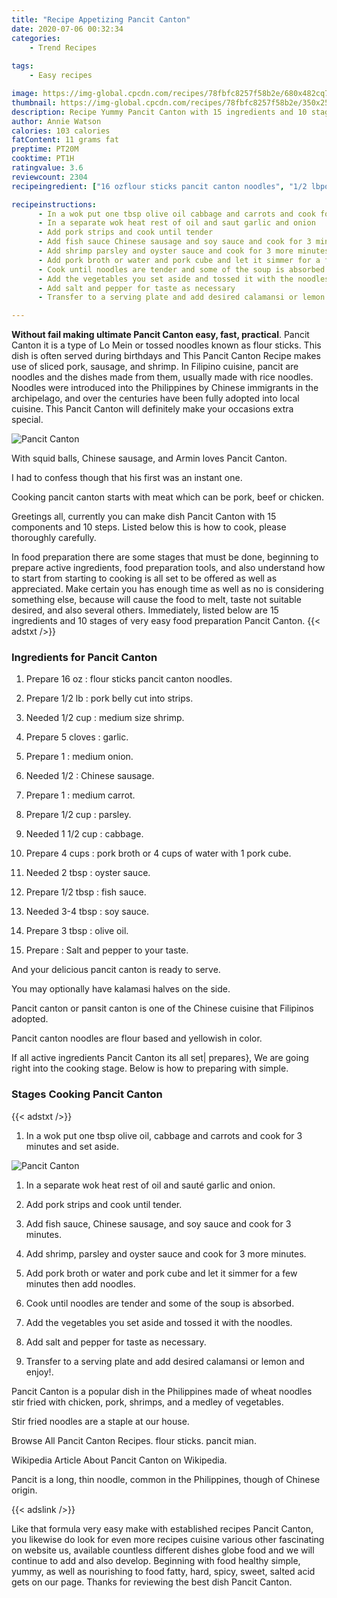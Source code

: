 ```yaml
---
title: "Recipe Appetizing Pancit Canton"
date: 2020-07-06 00:32:34
categories:
    - Trend Recipes
    
tags:
    - Easy recipes

image: https://img-global.cpcdn.com/recipes/78fbfc8257f58b2e/680x482cq70/pancit-canton-recipe-main-photo.jpg
thumbnail: https://img-global.cpcdn.com/recipes/78fbfc8257f58b2e/350x250cq70/pancit-canton-recipe-main-photo.jpg
description: Recipe Yummy Pancit Canton with 15 ingredients and 10 stages of easy cooking.
author: Annie Watson
calories: 103 calories
fatContent: 11 grams fat
preptime: PT20M
cooktime: PT1H
ratingvalue: 3.6
reviewcount: 2304
recipeingredient: ["16 ozflour sticks pancit canton noodles", "1/2 lbpork belly cut into strips", "1/2 cupmedium size shrimp", "5 clovesgarlic", "1medium onion", "1/2Chinese sausage", "1medium carrot", "1/2 cupparsley", "1 1/2 cupcabbage", "4 cupspork broth or 4 cups of water with 1 pork cube", "2 tbspoyster sauce", "1/2 tbspfish sauce", "3-4 tbspsoy sauce", "3 tbspolive oil", "Salt and pepper to your taste"]

recipeinstructions: 
      - In a wok put one tbsp olive oil cabbage and carrots and cook for 3 minutes and set aside 
      - In a separate wok heat rest of oil and saut garlic and onion 
      - Add pork strips and cook until tender 
      - Add fish sauce Chinese sausage and soy sauce and cook for 3 minutes 
      - Add shrimp parsley and oyster sauce and cook for 3 more minutes 
      - Add pork broth or water and pork cube and let it simmer for a few minutes then add noodles 
      - Cook until noodles are tender and some of the soup is absorbed 
      - Add the vegetables you set aside and tossed it with the noodles 
      - Add salt and pepper for taste as necessary 
      - Transfer to a serving plate and add desired calamansi or lemon and enjoy

---
```




**Without fail making ultimate Pancit Canton easy, fast, practical**. Pancit Canton it is a type of Lo Mein or tossed noodles known as flour sticks. This dish is often served during birthdays and This Pancit Canton Recipe makes use of sliced pork, sausage, and shrimp. In Filipino cuisine, pancit are noodles and the dishes made from them, usually made with rice noodles. Noodles were introduced into the Philippines by Chinese immigrants in the archipelago, and over the centuries have been fully adopted into local cuisine. This Pancit Canton will definitely make your occasions extra special.


![Pancit Canton](https://img-global.cpcdn.com/recipes/78fbfc8257f58b2e/680x482cq70/pancit-canton-recipe-main-photo.jpg "Pancit Canton")



With squid balls, Chinese sausage, and Armin loves Pancit Canton.

I had to confess though that his first was an instant one.

Cooking pancit canton starts with meat which can be pork, beef or chicken.


Greetings all, currently you can make dish Pancit Canton with 15 components and 10 steps. Listed below this is how to cook, please thoroughly carefully.

In food preparation there are some stages that must be done, beginning to prepare active ingredients, food preparation tools, and also understand how to start from starting to cooking is all set to be offered as well as appreciated. Make certain you has enough time as well as no is considering something else, because will cause the food to melt, taste not suitable desired, and also several others. Immediately, listed below are 15 ingredients and 10 stages of very easy food preparation Pancit Canton.
{{< adstxt />}}

### Ingredients for Pancit Canton


1. Prepare 16 oz : flour sticks pancit canton noodles.

1. Prepare 1/2 lb : pork belly cut into strips.

1. Needed 1/2 cup : medium size shrimp.

1. Prepare 5 cloves : garlic.

1. Prepare 1 : medium onion.

1. Needed 1/2 : Chinese sausage.

1. Prepare 1 : medium carrot.

1. Prepare 1/2 cup : parsley.

1. Needed 1 1/2 cup : cabbage.

1. Prepare 4 cups : pork broth or 4 cups of water with 1 pork cube.

1. Needed 2 tbsp : oyster sauce.

1. Prepare 1/2 tbsp : fish sauce.

1. Needed 3-4 tbsp : soy sauce.

1. Prepare 3 tbsp : olive oil.

1. Prepare  : Salt and pepper to your taste.


And your delicious pancit canton is ready to serve.

You may optionally have kalamasi halves on the side.

Pancit canton or pansit canton is one of the Chinese cuisine that Filipinos adopted.

Pancit canton noodles are flour based and yellowish in color.


If all active ingredients Pancit Canton its all set| prepares}, We are going right into the cooking stage. Below is how to preparing with simple.

### Stages Cooking Pancit Canton

{{< adstxt />}}


1. In a wok put one tbsp olive oil, cabbage and carrots and cook for 3 minutes and set aside.



![Pancit Canton](https://img-global.cpcdn.com/steps/ae4a7a27a2b54a0f/160x128cq70/pancit-canton-recipe-step-1-photo.jpg" "Pancit Canton")



1. In a separate wok heat rest of oil and sauté garlic and onion.



1. Add pork strips and cook until tender.



1. Add fish sauce, Chinese sausage, and soy sauce and cook for 3 minutes.



1. Add shrimp, parsley and oyster sauce and cook for 3 more minutes.



1. Add pork broth or water and pork cube and let it simmer for a few minutes then add noodles.



1. Cook until noodles are tender and some of the soup is absorbed.



1. Add the vegetables you set aside and tossed it with the noodles.



1. Add salt and pepper for taste as necessary.



1. Transfer to a serving plate and add desired calamansi or lemon and enjoy!.




Pancit Canton is a popular dish in the Philippines made of wheat noodles stir fried with chicken, pork, shrimps, and a medley of vegetables.

Stir fried noodles are a staple at our house.

Browse All Pancit Canton Recipes. flour sticks. pancit mian.

Wikipedia Article About Pancit Canton on Wikipedia.

Pancit is a long, thin noodle, common in the Philippines, though of Chinese origin.


{{< adslink />}}

Like that formula very easy make with established recipes Pancit Canton, you likewise do look for even more recipes cuisine various other fascinating on website us, available countless different dishes globe food and we will continue to add and also develop. Beginning with food healthy simple, yummy, as well as nourishing to food fatty, hard, spicy, sweet, salted acid gets on our page. Thanks for reviewing the best dish Pancit Canton.
